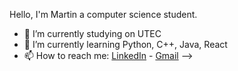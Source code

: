 Hello, I'm Martin a computer science student.
- 🔭 I’m currently studying on UTEC
- 🌱 I’m currently learning Python, C++, Java, React 
- 📫 How to reach me: [LinkedIn](https://www.linkedin.com/in/martin-bonilla-6bb885374/) - [Gmail](martin.bonilla@utec.edu.pe)
-->
